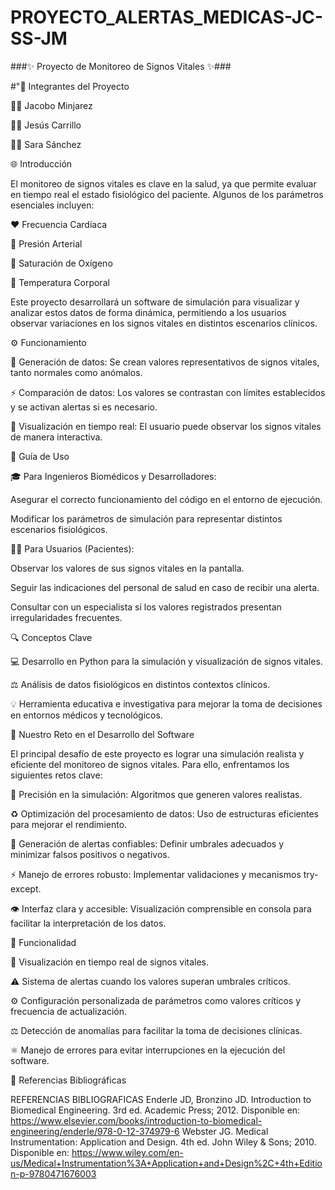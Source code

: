 # PROYECTO_ALERTAS_MEDICAS-JC-SS-JM
###✨ Proyecto de Monitoreo de Signos Vitales ✨###

#"👥 Integrantes del Proyecto

👨‍💻 Jacobo Minjarez

👨‍💻 Jesús Carrillo

👩‍💻 Sara Sánchez

🌐 Introducción

El monitoreo de signos vitales es clave en la salud, ya que permite evaluar en tiempo real el estado fisiológico del paciente. Algunos de los parámetros esenciales incluyen:

❤️ Frecuencia Cardíaca

🧬 Presión Arterial

💉 Saturación de Oxígeno

🧐 Temperatura Corporal

Este proyecto desarrollará un software de simulación para visualizar y analizar estos datos de forma dinámica, permitiendo a los usuarios observar variaciones en los signos vitales en distintos escenarios clínicos.

⚙️ Funcionamiento

🔄 Generación de datos: Se crean valores representativos de signos vitales, tanto normales como anómalos.

⚡ Comparación de datos: Los valores se contrastan con límites establecidos y se activan alertas si es necesario.

📲 Visualización en tiempo real: El usuario puede observar los signos vitales de manera interactiva.

🤖 Guía de Uso

🎓 Para Ingenieros Biomédicos y Desarrolladores:

Asegurar el correcto funcionamiento del código en el entorno de ejecución.

Modificar los parámetros de simulación para representar distintos escenarios fisiológicos.

🧑‍🏥 Para Usuarios (Pacientes):

Observar los valores de sus signos vitales en la pantalla.

Seguir las indicaciones del personal de salud en caso de recibir una alerta.

Consultar con un especialista si los valores registrados presentan irregularidades frecuentes.

🔍 Conceptos Clave

💻 Desarrollo en Python para la simulación y visualización de signos vitales.

⚖️ Análisis de datos fisiológicos en distintos contextos clínicos.

💡 Herramienta educativa e investigativa para mejorar la toma de decisiones en entornos médicos y tecnológicos.

🎨 Nuestro Reto en el Desarrollo del Software

El principal desafío de este proyecto es lograr una simulación realista y eficiente del monitoreo de signos vitales. Para ello, enfrentamos los siguientes retos clave:

🧬 Precisión en la simulación: Algoritmos que generen valores realistas.

♻️ Optimización del procesamiento de datos: Uso de estructuras eficientes para mejorar el rendimiento.

🚨 Generación de alertas confiables: Definir umbrales adecuados y minimizar falsos positivos o negativos.

⚡ Manejo de errores robusto: Implementar validaciones y mecanismos try-except.

👁 Interfaz clara y accesible: Visualización comprensible en consola para facilitar la interpretación de los datos.

📝 Funcionalidad

🎨 Visualización en tiempo real de signos vitales.

⚠ Sistema de alertas cuando los valores superan umbrales críticos.

⚙️ Configuración personalizada de parámetros como valores críticos y frecuencia de actualización.

⚖️ Detección de anomalías para facilitar la toma de decisiones clínicas.

⚛️ Manejo de errores para evitar interrupciones en la ejecución del software.

📖 Referencias Bibliográficas

REFERENCIAS BIBLIOGRAFICAS
Enderle JD, Bronzino JD. Introduction to Biomedical Engineering. 3rd ed. Academic Press; 2012.
Disponible en: https://www.elsevier.com/books/introduction-to-biomedical-engineering/enderle/978-0-12-374979-6
Webster JG. Medical Instrumentation: Application and Design. 4th ed. John Wiley & Sons; 2010.
Disponible en: https://www.wiley.com/en-us/Medical+Instrumentation%3A+Application+and+Design%2C+4th+Edition-p-9780471676003
